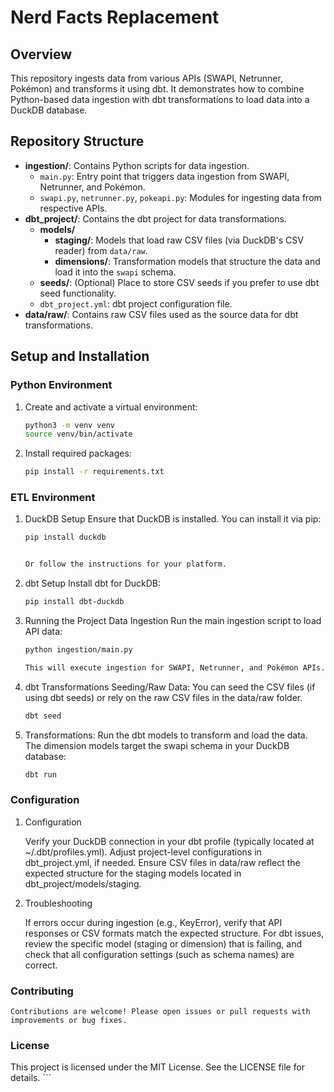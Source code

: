 # Nerd Facts Replacement

## Overview
This repository ingests data from various APIs (SWAPI, Netrunner, Pokémon) and transforms it using dbt. It demonstrates how to combine Python-based data ingestion with dbt transformations to load data into a DuckDB database.

## Repository Structure
- **ingestion/**: Contains Python scripts for data ingestion.
  - `main.py`: Entry point that triggers data ingestion from SWAPI, Netrunner, and Pokémon.
  - `swapi.py`, `netrunner.py`, `pokeapi.py`: Modules for ingesting data from respective APIs.
- **dbt_project/**: Contains the dbt project for data transformations.
  - **models/**
    - **staging/**: Models that load raw CSV files (via DuckDB's CSV reader) from `data/raw`.
    - **dimensions/**: Transformation models that structure the data and load it into the `swapi` schema.
  - **seeds/**: (Optional) Place to store CSV seeds if you prefer to use dbt seed functionality.
  - `dbt_project.yml`: dbt project configuration file.
- **data/raw/**: Contains raw CSV files used as the source data for dbt transformations.

## Setup and Installation

### Python Environment
1. Create and activate a virtual environment:
   ```bash
   python3 -m venv venv
   source venv/bin/activate


2. Install required packages:
   ```bash
   pip install -r requirements.txt
   
### ETL Environment
1. DuckDB Setup
   Ensure that DuckDB is installed. You can install it via pip:
   ```bash
   pip install duckdb


   Or follow the instructions for your platform.

2. dbt Setup
   Install dbt for DuckDB:
   ```bash
   pip install dbt-duckdb

3. Running the Project
    Data Ingestion
    Run the main ingestion script to load API data:
    ```bash
    python ingestion/main.py

    This will execute ingestion for SWAPI, Netrunner, and Pokémon APIs.

4. dbt Transformations
   Seeding/Raw Data:
   You can seed the CSV files (if using dbt seeds) or rely on the raw CSV files in the data/raw folder.
   ```bash
   dbt seed

5. Transformations:
   Run the dbt models to transform and load the data. The dimension models target the swapi schema in your DuckDB database:
   ```bash
   dbt run

### Configuration
1. Configuration

   Verify your DuckDB connection in your dbt profile (typically located at ~/.dbt/profiles.yml).
   Adjust project-level configurations in dbt_project.yml, if needed.
   Ensure CSV files in data/raw reflect the expected structure for the staging models located in dbt_project/models/staging.

2. Troubleshooting

   If errors occur during ingestion (e.g., KeyError), verify that API responses or CSV formats match the expected structure.
   For dbt issues, review the specific model (staging or dimension) that is failing, and check that all configuration settings (such as schema names) are correct.

### Contributing
    Contributions are welcome! Please open issues or pull requests with improvements or bug fixes.

### License
This project is licensed under the MIT License. See the LICENSE file for details. ```